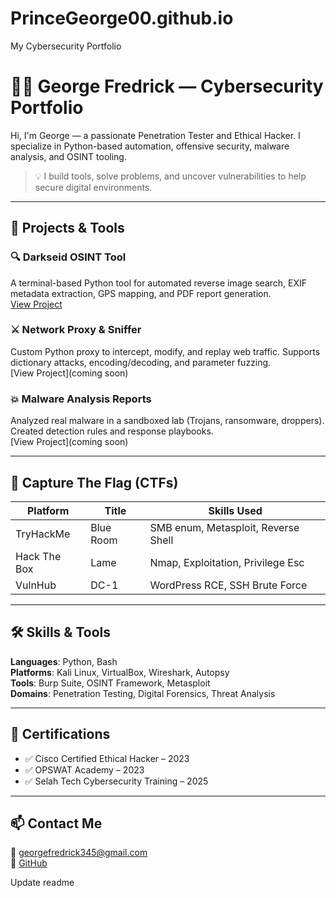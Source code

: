 # PrinceGeorge00.github.io
My Cybersecurity Portfolio
# 👨‍💻 George Fredrick — Cybersecurity Portfolio

Hi, I'm George — a passionate Penetration Tester and Ethical Hacker. I specialize in Python-based automation, offensive security, malware analysis, and OSINT tooling.

> 💡 I build tools, solve problems, and uncover vulnerabilities to help secure digital environments.

---

## 🔧 Projects & Tools

### 🔍 Darkseid OSINT Tool
A terminal-based Python tool for automated reverse image search, EXIF metadata extraction, GPS mapping, and PDF report generation.  
[View Project](https://github.com/PrinceGeorge00/Darkseid)

### ⚔️ Network Proxy & Sniffer
Custom Python proxy to intercept, modify, and replay web traffic. Supports dictionary attacks, encoding/decoding, and parameter fuzzing.  
[View Project](coming soon)

### 💥 Malware Analysis Reports
Analyzed real malware in a sandboxed lab (Trojans, ransomware, droppers). Created detection rules and response playbooks.  
[View Project](coming soon)

---

## 🎯 Capture The Flag (CTFs)

| Platform | Title | Skills Used |
|---------|-------|-------------|
| TryHackMe | Blue Room | SMB enum, Metasploit, Reverse Shell |
| Hack The Box | Lame | Nmap, Exploitation, Privilege Esc |
| VulnHub | DC-1 | WordPress RCE, SSH Brute Force |

---

## 🛠 Skills & Tools

**Languages**: Python, Bash  
**Platforms**: Kali Linux, VirtualBox, Wireshark, Autopsy  
**Tools**: Burp Suite, OSINT Framework, Metasploit  
**Domains**: Penetration Testing, Digital Forensics, Threat Analysis

---

## 📜 Certifications

- ✅ Cisco Certified Ethical Hacker – 2023  
- ✅ OPSWAT Academy – 2023  
- ✅ Selah Tech Cybersecurity Training – 2025

---

## 📫 Contact Me

📧 georgefredrick345@gmail.com  
🔗 [GitHub](https://github.com/PrinceGeorge00)  

Update readme
